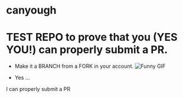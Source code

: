 # canyough


# TEST REPO to prove that you (YES YOU!) can properly submit a PR.

* Make it a BRANCH from a FORK in your account.
![Funny GIF](https://www.google.com/url?sa=i&url=https%3A%2F%2Ftenor.com%2Fview%2Fcrycat-crying-cat-crying-cat-thumbs-up-thumbs-up-ok-gif-22851318&psig=AOvVaw03eM8yzYA0VlXoFIviPT6y&ust=1692988003096000&source=images&cd=vfe&opi=89978449&ved=0CA8QjRxqFwoTCPi-rvb19YADFQAAAAAdAAAAABAE)

* Yes ...

I can properly submit a PR